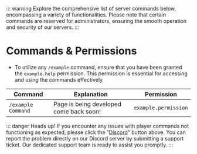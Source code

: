 ::: warning
Explore the comprehensive list of server commands below, encompassing a variety of functionalities. Please note that certain commands are reserved for administrators, ensuring the smooth operation and security of our servers.
:::

# Commands & Permissions

- To utilize any `/example` command, ensure that you have been granted the `example.help` permission. This permission is essential for accessing and using the commands effectively.

| Command            | Explanation                             | Permission           |
| ------------------ | --------------------------------------- | -------------------- |
| `/example Command` | Page is being developed come back soon! | `example.permission` |

::: danger Heads up!
If you encounter any issues with player commands not functioning as expected, please click the "[Discord](https://discord.gg/6Zy29qbkKD)" button above. You can report the problem directly on our Discord server by submitting a support ticket. Our dedicated support team is ready to assist you promptly.
:::
